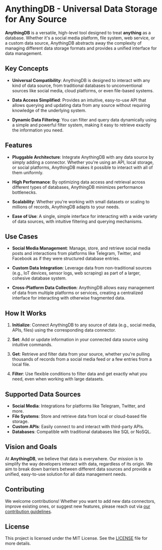 # AnythingDB - Universal Data Storage for Any Source

**AnythingDB** is a versatile, high-level tool designed to treat **anything** as a database. Whether it's a social media platform, file system, web service, or a custom data source, AnythingDB abstracts away the complexity of managing different data storage formats and provides a unified interface for data management.

## Key Concepts

- **Universal Compatibility**: AnythingDB is designed to interact with any kind of data source, from traditional databases to unconventional sources like social media, cloud platforms, or even file-based systems.
  
- **Data Access Simplified**: Provides an intuitive, easy-to-use API that allows querying and updating data from any source without requiring knowledge of the underlying system.

- **Dynamic Data Filtering**: You can filter and query data dynamically using a simple and powerful filter system, making it easy to retrieve exactly the information you need.

## Features

- **Pluggable Architecture**: Integrate AnythingDB with any data source by simply adding a connector. Whether you're using an API, local storage, or social platforms, AnythingDB makes it possible to interact with all of them uniformly.
  
- **High Performance**: By optimizing data access and retrieval across different types of databases, AnythingDB minimizes performance bottlenecks.
  
- **Scalability**: Whether you're working with small datasets or scaling to millions of records, AnythingDB adapts to your needs.

- **Ease of Use**: A single, simple interface for interacting with a wide variety of data sources, with intuitive filtering and querying mechanisms.

## Use Cases

- **Social Media Management**: Manage, store, and retrieve social media posts and interactions from platforms like Telegram, Twitter, and Facebook as if they were structured database entries.
  
- **Custom Data Integration**: Leverage data from non-traditional sources (e.g., IoT devices, sensor logs, web scraping) as part of a larger, cohesive database system.

- **Cross-Platform Data Collection**: AnythingDB allows easy management of data from multiple platforms or services, creating a centralized interface for interacting with otherwise fragmented data.

## How It Works

1. **Initialize**: Connect AnythingDB to any source of data (e.g., social media, APIs, files) using the corresponding data connector.
  
2. **Set**: Add or update information in your connected data source using intuitive commands.
  
3. **Get**: Retrieve and filter data from your source, whether you're pulling thousands of records from a social media feed or a few entries from a local file.

4. **Filter**: Use flexible conditions to filter data and get exactly what you need, even when working with large datasets.

## Supported Data Sources

- **Social Media**: Integrations for platforms like Telegram, Twitter, and more.
- **File Systems**: Store and retrieve data from local or cloud-based file storage.
- **Custom APIs**: Easily connect to and interact with third-party APIs.
- **Databases**: Compatible with traditional databases like SQL or NoSQL.

## Vision and Goals

At **AnythingDB**, we believe that data is everywhere. Our mission is to simplify the way developers interact with data, regardless of its origin. We aim to break down barriers between different data sources and provide a unified, easy-to-use solution for all data management needs.

## Contributing

We welcome contributions! Whether you want to add new data connectors, improve existing ones, or suggest new features, please reach out via [our contribution guidelines](CONTRIBUTING.md).

## License

This project is licensed under the MIT License. See the [LICENSE](LICENSE) file for more details.
